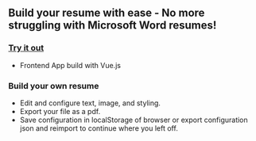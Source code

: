 ## Build your resume with ease - No more struggling with Microsoft Word resumes!
### [Try it out](https://katharina-spiecker.github.io/resume-builder/)

- Frontend App build with Vue.js

### Build your own resume
- Edit and configure text, image, and styling.
- Export your file as a pdf.
- Save configuration in localStorage of browser or export configuration json and reimport to continue where you left off.